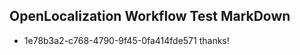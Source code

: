 ## OpenLocalization Workflow Test MarkDown
* 1e78b3a2-c768-4790-9f45-0fa414fde571 thanks!

<!--HONumber=Dec16_HO5-->


